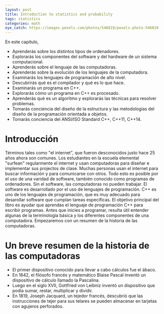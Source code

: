 ```yaml
---
layout: post
title: Introduction to statistics and probability
tags: statistics
categories: math
eye_catch: https://images.pexels.com/photos/546819/pexels-photo-546819.jpeg
---
```


En este capítulo,
* Aprenderás sobre los distintos tipos de ordenadores.
* Explorarás los componentes del software y del hardware de un sistema computacional.
* Aprenderás sobre el lenguaje de las computadoras.
* Aprenderás sobre la evolución de los lenguajes de la computadora.
* Examinarás los lenguajes de programación de alto nivel.
* Descubrirás qué es el compilador y qué es lo que hace.
* Examinarás un programa en C++.
* Explorarás cómo un programa en C++ es procesado.
* Aprenderás qué es un algoritmo y explorarás las técnicas para resolver problemas.
* Tomarás conciencia del diseño de la estructura y las metodologías del diseño de la programación orientada a objetos.
* Tomarás conciencia del ANSI/ISO Standard C++, C++11, C++14.

<!--more-->

# Introducción

Términos tales como "el internet", que fueron desconocidos justo hace 25 años ahora son comunes. Los estudiantes en la escuela elemental "surfean" regularmente el internet y usan computadoras para diseñar e implementar sus projectos de clase. Muchas personas usan el internet para buscar información y para comunicarse con otros. Todo esto es posible por el uso de una varidad de software, también conocido como programas de ordenadores. Sin el software, las computadoras no pueden trabajar. El software es desarrollado por el uso de lenguajes de programación. C++ es uno de los lenguajes de programación, que es muy adecuado para desarollar software que cumplan tareas específicas. El objetivo principal del libro es ayudar que aprendas el lenguaje de programación C++ para escribir programas. Antes que inicies a programar, resulta útil entender algunas de la terminología básica y los diferentes componentes de una computadora. Empezaremos con un resumen de la historia de las computadoras.

# Un breve resumen de la historia de las computadoras

* El primer dispositivo conocido para llevar a cabo cálculos fue el ábaco.
* En 1642, el filósofo francés y matemático Blaise Pascal inventó un dispositivo de cálculo llamado la Pascalina.
* Luego en el siglo XVII, Gottfried von Leibniz inventó un dispositivo que podía sumar, restar, multiplicar y dividir.
* En 1819, Joseph Jacquard, un tejedor francés, descubrió que las instrucciones de tejer para sus telares se pueden almacenar en tarjetas con agujeros perforados.
